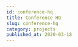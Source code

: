 ```yaml
---
id: conference-hq
title: Conference HQ
slug: conference-hq
category: projects
published_at: 2020-03-18
---
```

